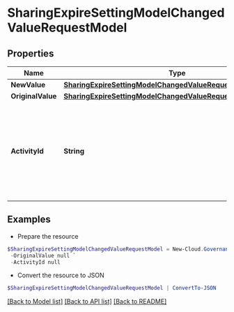 # SharingExpireSettingModelChangedValueRequestModel
## Properties

Name | Type | Description | Notes
------------ | ------------- | ------------- | -------------
**NewValue** | [**SharingExpireSettingModelChangedValueRequestModelNewValue**](SharingExpireSettingModelChangedValueRequestModelNewValue.md) |  | [optional] 
**OriginalValue** | [**SharingExpireSettingModelChangedValueRequestModelNewValue**](SharingExpireSettingModelChangedValueRequestModelNewValue.md) |  | [optional] 
**ActivityId** | **String** | An unique identifier for the activity which can be used to find configuration in the dynamic service if it is assign by IT | [optional] 

## Examples

- Prepare the resource
```powershell
$SharingExpireSettingModelChangedValueRequestModel = New-Cloud.Governance.ClientSharingExpireSettingModelChangedValueRequestModel  -NewValue null `
 -OriginalValue null `
 -ActivityId null
```

- Convert the resource to JSON
```powershell
$SharingExpireSettingModelChangedValueRequestModel | ConvertTo-JSON
```

[[Back to Model list]](../README.md#documentation-for-models) [[Back to API list]](../README.md#documentation-for-api-endpoints) [[Back to README]](../README.md)

